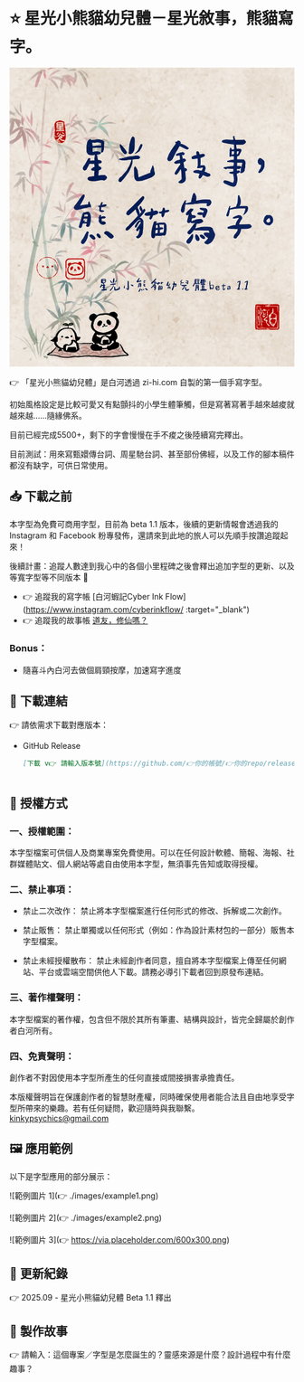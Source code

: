 # ⭐️ 星光小熊貓幼兒體－星光敘事，熊貓寫字。

![title01](./images/title01.png)

👉 「星光小熊貓幼兒體」是白河透過 zi-hi.com 自製的第一個手寫字型。

初始風格設定是比較可愛又有點顫抖的小學生體筆觸，但是寫著寫著手越來越痠就越來越……隨緣佛系。

目前已經完成5500+，剩下的字會慢慢在手不痠之後陸續寫完釋出。

目前測試：用來寫甄嬛傳台詞、周星馳台詞、甚至部份佛經，以及工作的腳本稿件都沒有缺字，可供日常使用。

## 📥 下載之前

本字型為免費可商用字型，目前為 beta 1.1 版本，後續的更新情報會透過我的 Instagram 和 Facebook 粉專發佈，還請來到此地的旅人可以先順手按讚追蹤起來！

後續計畫：追蹤人數達到我心中的各個小里程碑之後會釋出追加字型的更新、以及等寬字型等不同版本 💫

- 👉 追蹤我的寫字帳 [白河蝦記Cyber Ink Flow](https://www.instagram.com/cyberinkflow/ :target="_blank")
- 👉 追蹤我的故事帳 [道友，修仙嗎？](https://www.facebook.com/KinkyPsychics/)

### Bonus：
- 隨喜斗內白河去做個肩頸按摩，加速寫字進度


## 🔗 下載連結

👉 請依需求下載對應版本：

- GitHub Release  
  ```markdown
  [下載 v👉 請輸入版本號](https://github.com/👉你的帳號/👉你的repo/releases/download/v👉版本號/👉檔名.zip)



## 📜 授權方式

### 一、授權範圍：

本字型檔案可供個人及商業專案免費使用。可以在任何設計軟體、簡報、海報、社群媒體貼文、個人網站等處自由使用本字型，無須事先告知或取得授權。

### 二、禁止事項：

- 禁止二次改作： 禁止將本字型檔案進行任何形式的修改、拆解或二次創作。

- 禁止販售： 禁止單獨或以任何形式（例如：作為設計素材包的一部分）販售本字型檔案。

- 禁止未經授權散布： 禁止未經創作者同意，擅自將本字型檔案上傳至任何網站、平台或雲端空間供他人下載。請務必導引下載者回到原發布連結。

### 三、著作權聲明：

本字型檔案的著作權，包含但不限於其所有筆畫、結構與設計，皆完全歸屬於創作者白河所有。

### 四、免責聲明：

創作者不對因使用本字型所產生的任何直接或間接損害承擔責任。

本版權聲明旨在保護創作者的智慧財產權，同時確保使用者能合法且自由地享受字型所帶來的樂趣。若有任何疑問，歡迎隨時與我聯繫。 kinkypsychics@gmail.com



## 🖼️ 應用範例

以下是字型應用的部分展示：

![範例圖片 1](👉 ./images/example1.png)

![範例圖片 2](👉 ./images/example2.png)

![範例圖片 3](👉 https://via.placeholder.com/600x300.png)



## 📝 更新紀錄

👉 2025.09 - 星光小熊貓幼兒體 Beta 1.1 釋出



## 📖 製作故事

👉 請輸入：這個專案／字型是怎麼誕生的？靈感來源是什麼？設計過程中有什麼趣事？
